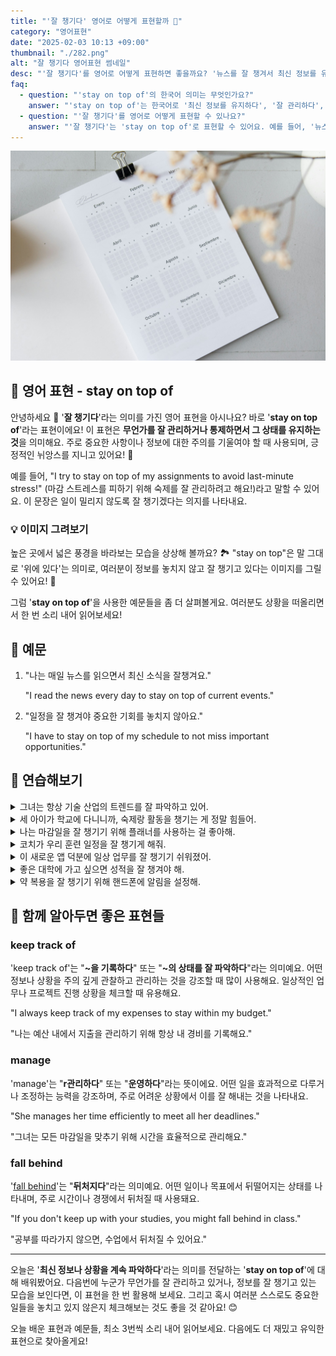 ```yaml
---
title: "'잘 챙기다' 영어로 어떻게 표현할까 🎈️"
category: "영어표현"
date: "2025-02-03 10:13 +09:00"
thumbnail: "./282.png"
alt: "잘 챙기다 영어표현 썸네일"
desc: "'잘 챙기다'를 영어로 어떻게 표현하면 좋을까요? '뉴스를 잘 챙겨서 최신 정보를 유지해야 해'는 어떻게 말할 수 있을까요? '내 스케줄을 잘 챙기려고 노력하고 있어'를 영어로 어떻게 표현할 수 있을까요? 다양한 예문을 통해서 연습하고 본인의 표현으로 만들어 보세요."
faq:
  - question: "'stay on top of'의 한국어 의미는 무엇인가요?"
    answer: "'stay on top of'는 한국어로 '최신 정보를 유지하다', '잘 관리하다', '상황을 파악하다' 등으로 해석할 수 있어요."
  - question: "'잘 챙기다'를 영어로 어떻게 표현할 수 있나요?"
    answer: "'잘 챙기다'는 'stay on top of'로 표현할 수 있어요. 예를 들어, '뉴스를 잘 챙겨서 최신 정보를 유지해야 해'는 'I need to stay on top of the news'로 말할 수 있어요."
---
```


![달력 메모지](./282-1.jpg)

## 🌟 영어 표현 - stay on top of

안녕하세요 👋 '**잘 챙기다**'라는 의미를 가진 영어 표현을 아시나요? 바로 '**stay on top of**'라는 표현이에요! 이 표현은 **무언가를 잘 관리하거나 통제하면서 그 상태를 유지하는 것**을 의미해요. 주로 중요한 사항이나 정보에 대한 주의를 기울여야 할 때 사용되며, 긍정적인 뉘앙스를 지니고 있어요! 🌟

<script async src="https://pagead2.googlesyndication.com/pagead/js/adsbygoogle.js?client=ca-pub-1465612013356152"
     crossorigin="anonymous"></script>
<!-- engple-horizontal-ad -->

<ins class="adsbygoogle"
     style="display:block"
     data-ad-client="ca-pub-1465612013356152"
     data-ad-slot="2106896038"
     data-ad-format="auto"
     data-full-width-responsive="true"></ins>

<script>
     (adsbygoogle = window.adsbygoogle || []).push({});
</script>

예를 들어, "I try to stay on top of my assignments to avoid last-minute stress!" (마감 스트레스를 피하기 위해 숙제를 잘 관리하려고 해요!)라고 말할 수 있어요. 이 문장은 일이 밀리지 않도록 잘 챙기겠다는 의지를 나타내요.

### 💡 이미지 그려보기

높은 곳에서 넓은 풍경을 바라보는 모습을 상상해 볼까요? 🏞️ "stay on top"은 말 그대로 '위에 있다'는 의미로, 여러분이 정보를 놓치지 않고 잘 챙기고 있다는 이미지를 그릴 수 있어요! 🎈

그럼 '**stay on top of**'을 사용한 예문들을 좀 더 살펴볼게요. 여러분도 상황을 떠올리면서 한 번 소리 내어 읽어보세요!

## 📖 예문

1. "나는 매일 뉴스를 읽으면서 최신 소식을 잘챙겨요."

   "I read the news every day to stay on top of current events."

2. "일정을 잘 챙겨야 중요한 기회를 놓치지 않아요."

   "I have to stay on top of my schedule to not miss important opportunities."

## 💬 연습해보기

<details>
<summary>그녀는 항상 기술 산업의 트렌드를 잘 파악하고 있어.</summary>
<span>She's always been good at staying on top of industry trends in tech.</span>
</details>

<details>
<summary>세 아이가 학교에 다니니까, 숙제랑 활동을 챙기는 게 정말 힘들어.</summary>
<span>With three kids in school, it's challenging to stay on top of all their homework and activities.</span>
</details>

<details>
<summary>나는 마감일을 잘 챙기기 위해 플래너를 사용하는 걸 좋아해.</summary>
<span>I love using my planner to stay on top of deadlines.</span>
</details>

<details>
<summary>코치가 우리 훈련 일정을 잘 챙기게 해줘.</summary>
<span>The coach <a href="/blog/in-english/232.make-sure/">makes sure</a> we stay on top of our training schedule.</span>
</details>

<details>
<summary>이 새로운 앱 덕분에 일상 업무를 잘 챙기기 쉬워졌어.</summary>
<span>With this new app, it's easier to stay on top of my daily tasks.</span>
</details>

<details>
<summary>좋은 대학에 가고 싶으면 성적을 잘 챙겨야 해.</summary>
<span>You need to stay on top of your grades if you want to get into a good college.</span>
</details>

<details>
<summary>약 복용을 잘 챙기기 위해 핸드폰에 알림을 설정해.</summary>
<span>I use reminders on my phone to stay on top of taking my medications.</span>
</details>

## 🤝 함께 알아두면 좋은 표현들

### keep track of

'keep track of'는 "**~을 기록하다**" 또는 "**~의 상태를 잘 파악하다**"라는 의미예요. 어떤 정보나 상황을 주의 깊게 관찰하고 관리하는 것을 강조할 때 많이 사용해요. 일상적인 업무나 프로젝트 진행 상황을 체크할 때 유용해요.

"I always keep track of my expenses to stay within my budget."

"나는 예산 내에서 지출을 관리하기 위해 항상 내 경비를 기록해요."

### manage

'manage'는 "**r관리하다**" 또는 "**운영하다**"라는 뜻이에요. 어떤 일을 효과적으로 다루거나 조정하는 능력을 강조하며, 주로 어려운 상황에서 이를 잘 해내는 것을 나타내요.

"She manages her time efficiently to meet all her deadlines."

"그녀는 모든 마감일을 맞추기 위해 시간을 효율적으로 관리해요."

### fall behind

'[fall behind](/blog/in-english/031.fall-behind/)'는 "**뒤처지다**"라는 의미예요. 어떤 일이나 목표에서 뒤떨어지는 상태를 나타내며, 주로 시간이나 경쟁에서 뒤처질 때 사용돼요.

"If you don't keep up with your studies, you might fall behind in class."

"공부를 따라가지 않으면, 수업에서 뒤처질 수 있어요."

---

오늘은 '**최신 정보나 상황을 계속 파악하다**'라는 의미를 전달하는 '**stay on top of**'에 대해 배워봤어요. 다음번에 누군가 무언가를 잘 관리하고 있거나, 정보를 잘 챙기고 있는 모습을 보인다면, 이 표현을 한 번 활용해 보세요. 그리고 혹시 여러분 스스로도 중요한 일들을 놓치고 있지 않은지 체크해보는 것도 좋을 것 같아요! 😊

오늘 배운 표현과 예문들, 최소 3번씩 소리 내어 읽어보세요. 다음에도 더 재밌고 유익한 표현으로 찾아올게요!
